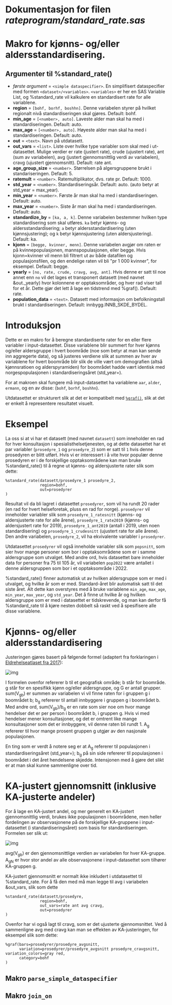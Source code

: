 
# Dokumentasjon for filen *rateprogram/standard_rate.sas*


# Makro for kjønns- og/eller aldersstandardisering.

## Argumenter til %standard_rate()
- _første argument_ = `<simple dataspecifier>`. En simplifisert dataspecifier med formen `<dataset>/<variables>`. `<variables>` er her en SAS Variable List, og %standard_rate vil kalkulere en standardisert rate for alle variablene.
- **region** = `[bohf, borhf, boshhn]`. Denne variabelen styrer på hvilket regionalt nivå standardiseringen skal gjøres. Default: bohf.
- **min_age** = `[<number>, auto]`. Laveste alder man skal ha med i standardiseringen. Default: auto.
- **max_age** = `[<number>, auto]`. Høyeste alder man skal ha med i standardiseringen. Default: auto.
- **out** = `<text>`. Navn på utdatasett.
- **out_vars** = `<list>`. Liste over hvilke type variabler som skal med i ut-datasettet. Mulige verdier er rate (justert rate), crude (ujustert rate), ant (sum av variabelen), avg (justert gjennomsnittlig verdi av variabelen), cravg (ujustert gjennomsnitt). Default: rate ant.
- **age_group_size** = `<number>`. Størrelsen på algersgruppene brukt i standariseringen. Default: 5.
- **ratemult** = `<number>`. Ratemultiplikator, dvs. rate pr. Default: 1000.
- **std_year** = `<number>`. Standardiseringsår. Default: auto. (auto betyr at std_year = max_year).
- **min_year** = `<number>`. Første år man skal ha med i standardiseringen. Default: auto.
- **max_year** = `<number>`. Siste år man skal ha med i standardiseringen. Default: auto.
- **standardize_by** = `[ka, a, k]`. Denne variabelen bestemmer hvilken type standardisering som skal utføres. `ka` betyr kjønns- og aldersstandardisering; `a` betyr aldersstandardisering (uten kjønnsjustering); og `k` betyr kjønnsjustering (uten aldersjustering). Default: ka.
- **kjonn** = `[begge, kvinner, menn]`. Denne variabelen avgjør om raten er på kvinnepopulasjonen, mannspopulasjonen, eller begge. Hvis kjonn=kvinner vil menn bli filtrert ut av både datafilen og populasjonsfilen, og den endelige raten vil bli "pr 1 000 kvinner", for eksempel. Default: begge.
- **yearly** = `[no, rate, crude, cravg, avg, ant]`. Hvis denne er satt til noe annet enn `no` vil det lages et transponert datasett (med navnet &out._yearly) hvor kolonnene er opptaksområder, og hver rad viser tall for et år. Dette gjør det lett å lage en tidstrend med %graf(). Default: rate.
- **population_data** = `<text>`. Datasett med informasjon om befolkningstall brukt i standardiseringen. Default: innbygg.INNB_SKDE_BYDEL.

# Introduksjon

Dette er en makro for å beregne standardiserte rater for en eller flere variabler i input-datasettet. Disse variablene blir summert for hver kjønns og/eller aldersgruppe i hvert boområde (noe som betyr at man kan sende inn aggregerte data),
og så justeres verdiene slik at summen av hver av variablene for hvert boområde blir slik de ville vært om demografien (altså kjønnsratioen og alderspyramiden) for boområdet hadde vært identisk med norgespopulasjonen i standardiseringsåret
(std_year=).

For at makroen skal fungere må input-datasettet ha variablene `aar`, `alder`, `ermann`, og en av disse: (`bohf`, `borhf`, `boshhn`).

Utdatasettet er strukturert slik at det er kompatibelt med [`%graf()`](./graf), slik at det er enkelt å representere resultatet visuelt.

# Eksempel

La oss si at vi har et datasett (med navnet `datasett`) som inneholder en rad for hver konsultasjon i spesialisthelsetjenesten, og at dette datasettet
har et par variabler (`prosedyre_1` og `prosedyre_2`) som er satt til `1` hvis denne prosedyren er blitt utført. Hvis vi er interessert i å vite
hvor populær denne prosedyren er i de forskjellige opptaksområdene kan man bruke %standard_rate() til å regne ut kjønns- og aldersjusterte rater slik som dette:

```
%standard_rate(datasett/prosedyre_1 prosedyre_2,
               region=bohf,
               out=prosedyrer
)
```

Resultat vil da bli lagret i datasettet `prosedyrer`, som vil ha rundt 20 rader (en rad for hvert helseforetak, pluss en rad for norge). `prosedyrer` vil inneholder variabler slik som `prosedyre_1_ratesnitt` (kjønns- og aldersjusterte
rate for alle årene), `prosedyre_1_rate2019` (kjønns- og aldersjustert rate for 2019), `prosedyre_1_ant2019` (antall i 2019, uten noen standardisering) og `prosedyre_1_crudesnitt` (ujustert rate for alle årene). Den andre variabelen,
`prosedyre_2`, vil ha ekvivalente variabler i `prosedyrer`.

Utdatasettet `prosedyrer` vil også inneholde variabler slik som `popsnitt`, som sier hvor mange personer som bor i opptaksområdene som er i samme aldersgruppe som utvalget. Med andre ord, hvis datasettet bare inneholder data
for personer fra 75 til 105 år, vil variabelen `pop2022` være antallet i denne aldersgruppen som bor i et opptaksområde i 2022.

%standard_rate() finner automatisk ut av hvilken aldersgruppe som er med i utvalget, og hvilke år som er med. Standard-året blir automatisk satt til det siste året. Alt dette kan overstyres med å bruke variablene `min_age`, `max_age`, `min_year`, `max_year`,
og `std_year`. Det å finne ut hvilke år og hvilken aldersgruppe som er med i datasettet er tidskrevende, og man kan derfor få %standard_rate til å kjøre nesten dobbelt så raskt ved å spesifisere alle disse variablene.

# Kjønns- og/eller aldersstandardisering

Justeringen gjøres basert på følgende formel (adaptert fra forklaringen i [Eldrehelseatlaset fra 2017](https://www.skde.no/helseatlas/files/eldrehelseatlas_rapport.pdf#page=25)):

![img](/sas_codes/bilder/std_rate.png)

I formelen ovenfor refererer b til et geografisk område; b står for boområde. g står for en spesifikk kjønn og/eller aldersgruppe, og G er antall grupper.
sum(V<sub>gb</sub>) er summen av variabelen vi vil finne raten for i gruppen g i boområdet b; b<sub>g</sub> refererer til antall innbyggere
i gruppen g i boområdet b. Med andre ord, sum(V<sub>gb</sub>)/b<sub>g</sub> er en rate som sier noe om hvor mange hendelser det er per person i boområdet b, i
gruppen g. Hvis vi med hendelser mener konsultasjoner, og det er omtrent like mange konsultasjoner som det er innbyggere, vil denne raten bli rundt 1. A<sub>g</sub>
refererer til hvor mange prosent gruppen g utgjør av den nasjonale populasjonen.

En ting som er verdt å notere seg er at A<sub>g</sub> refererer til populasjonen i standardiseringsåret (std_year=); b<sub>g</sub> på sin side refererer til
populasjonen i boområdet i det året hendelsene skjedde. Intensjonen med å gjøre det slikt er at man skal kunne sammenligne over tid.

# KA-justert gjennomsnitt (inklusive KA-justerte andeler)

For å lage en KA-justert andel, og mer generelt en KA-justert gjennomsnittlig verdi, brukes ikke populasjonen i boområdene, men heller fordelingen av observasjonene
på de forskjellige KA-gruppene i input-datasettet (i standardiseringsåret) som basis for standardiseringen. Formelen ser slik ut:

![img](/sas_codes/bilder/std_avg.png)

avg(V<sub>gb</sub>) er den gjennomsnittlige verdien av variabelen for hver KA-gruppe. A<sub>gN</sub> er hvor stor andel av alle observasjonene i input-datasettet som tilhører KA-gruppen g.

KA-justert gjennomsnitt er normalt ikke inkludert i utdatasettet til %standard_rate. For å få den med må man legge til avg i variabelen &out_vars, slik som dette

```
%standard_rate(datasett/prosedyre,
               region=bohf,
               out_vars=rate ant avg cravg,
               out=prosedyrer
)
```

Ovenfor har vi også lagt til cravg, som er det ujusterte gjennomsnittet. Ved å sammenligne avg med cravg kan man se effekten av KA-justeringen, for eksempel slik som dette:

```
%graf(bars=prosedyrer/prosedyre_avgsnitt,
      variation=prosedyrer/prosedyre_avgsnitt prosedyre_cravgsnitt, variation_colors=gray red,
      category=bohf
)
```


## Makro `parse_simple_dataspecifier`


## Makro `join_on`

